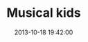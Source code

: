 ---
layout: post
title:  "Musical kids"
date:   2013-10-18 19:42:00
categories: ['illustrations']
image: illustrations/musicalKids1.jpg
image_width: 533
image_height: 400
---